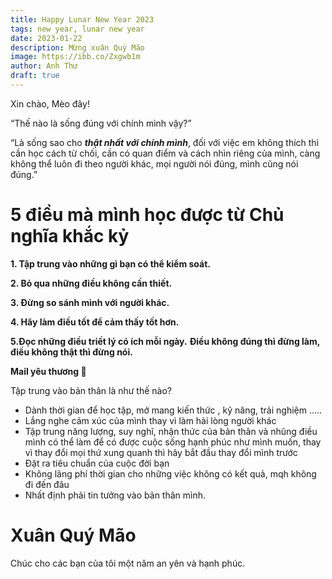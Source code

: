 ```yaml
---
title: Happy Lunar New Year 2023
tags: new year, lunar new year
date: 2023-01-22
description: Mừng xuân Quý Mão
image: https://ibb.co/Zxgwb1m
author: Anh Thư
draft: true
---
```


Xin chào, Mèo đây!

“Thế nào là sống đúng với chính mình vậy?”

“Là sống sao cho ***thật nhất với chính mình***, đối với việc em không thích thì cần học cách từ chối, cần có quan điểm và cách nhìn riêng của mình, càng không thể luôn đi theo người khác, mọi người nói đúng, mình cũng nói đúng.”

# 5 điều mà mình học được từ Chủ nghĩa khắc kỷ

__1. Tập trung vào những gì bạn có thể kiểm soát.__

__2. Bỏ qua những điều không cần thiết.__

__3. Đừng so sánh mình với người khác.__

__4. Hãy làm điều tốt để cảm thấy tốt hơn.__

__5.Đọc những điều triết lý có ích mỗi ngày.__
**Điều không đúng thì đừng làm, điều không thật thì đừng nói.**
 
**Mail yêu thương 💌**

Tập trung vào bản thân là như thế nào?
- Dành thời gian để học tập, mở mang kiến thức , kỹ năng, trải nghiệm …..
- Lắng nghe cảm xúc của mình thay vì làm hài lòng người khác
- Tập trung năng lượng, suy nghĩ, nhận thức của bản thân và nhũng điều mình có thể làm để có được cuộc sống hạnh phúc như mình muốn, thay vì thay đổi mọi thứ xung quanh thì hãy bắt đầu thay đổi mình trước
- Đặt ra tiêu chuẩn của cuộc đời bạn
- Không lãng phí thời gian cho những việc không có kết quả, mqh không đi đến đâu
- Nhất định phải tin tưởng vào bản thân mình.

# Xuân Quý Mão

Chúc cho các bạn của tôi một năm an yên và hạnh phúc.

